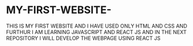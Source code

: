 # MY-FIRST-WEBSITE-
THIS IS MY FIRST WEBSITE AND I HAVE USED ONLY HTML AND CSS
AND FURTHUR I AM LEARNING JAVASCRIPT AND REACT JS 
AND IN THE NEXT REPOSITORY I WILL DEVELOP THE WEBPAGE USING REACT JS
